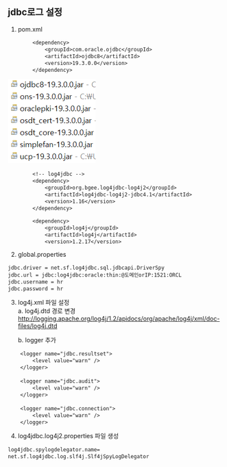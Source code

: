 ## jdbc로그 설정
1. pom.xml  
````
		<dependency>
			<groupId>com.oracle.ojdbc</groupId>
			<artifactId>ojdbc8</artifactId>
			<version>19.3.0.0</version>
		</dependency>		
````  
![](./img/pmd-01.png)  
````
		<!-- log4jdbc -->
		<dependency>
			<groupId>org.bgee.log4jdbc-log4j2</groupId>
			<artifactId>log4jdbc-log4j2-jdbc4.1</artifactId>
			<version>1.16</version>
		</dependency>
````		
````
		<dependency>
			<groupId>log4j</groupId>
			<artifactId>log4j</artifactId>
			<version>1.2.17</version>
````			    


2. global.properties  
````
jdbc.driver = net.sf.log4jdbc.sql.jdbcapi.DriverSpy
jdbc.url = jdbc:log4jdbc:oracle:thin:@도메인orIP:1521:ORCL
jdbc.username = hr
jdbc.password = hr
````
3. log4j.xml 파일 설정  
   a. log4j.dtd 경로 변경   
       http://logging.apache.org/log4j/1.2/apidocs/org/apache/log4j/xml/doc-files/log4j.dtd  

   b. logger 추가  
````
	<logger name="jdbc.resultset">
		<level value="warn" />
	</logger>

	<logger name="jdbc.audit">
		<level value="warn" />
	</logger>

	<logger name="jdbc.connection">
		<level value="warn" />
	</logger>
````  
4. log4jdbc.log4j2.properties 파일 생성  
````
log4jdbc.spylogdelegator.name= net.sf.log4jdbc.log.slf4j.Slf4jSpyLogDelegator
````